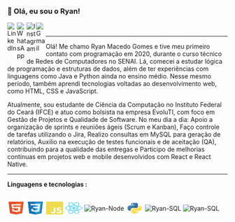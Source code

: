 ### 👋 Olá, eu sou o Ryan!

<a target="_blank" href="https://www.linkedin.com/in/www.linkedin.com/in/ryan-macedo-gomes-327244310/"> 
  <img align="left" alt="LinkedIn" width="22px" src="https://cdn.jsdelivr.net/npm/simple-icons@v3/icons/linkedin.svg" /> 
</a> 
<a target="_blank" href="https://api.whatsapp.com/send?phone=5585998217880"> 
  <img align="left" alt="WhatsApp" width="22px" src="https://cdn.jsdelivr.net/npm/simple-icons@v3/icons/whatsapp.svg" /> 
</a> 
<a target="_blank" href="https://www.instagram.com/ryanmacedog/"> 
  <img align="left" alt="Instagram" width="22px" src="https://cdn.jsdelivr.net/npm/simple-icons@v3/icons/instagram.svg" /> 
</a> 
<a target="_blank" href="mailto:ryaniraneide@gmail.com"> 
  <img align="left" alt="Gmail" width="22px" src="https://cdn.jsdelivr.net/npm/simple-icons@v3/icons/gmail.svg" /> 
</a> 
<br/>

----

Olá! Me chamo Ryan Macedo Gomes e tive meu primeiro contato com programação em 2020, durante o curso técnico de Redes de Computadores no SENAI. Lá, comecei a estudar lógica de programação e estruturas de dados, além de ter experiências com linguagens como Java e Python ainda no ensino médio. Nesse mesmo período, também aprendi tecnologias voltadas ao desenvolvimento web, como HTML, CSS e JavaScript.

Atualmente, sou estudante de Ciência da Computação no Instituto Federal do Ceará (IFCE) e atuo como bolsista na empresa EvoluTI, com foco em Gestão de Projetos e Qualidade de Software. No meu dia a dia:
Apoio a organização de sprints e reuniões ágeis (Scrum e Kanban), Faço controle de tarefas utilizando o Jira, Realizo consultas em MySQL para geração de relatórios, Auxilio na execução de testes funcionais e de aceitação (QA), contribuindo para a qualidade das entregas e Participo de melhorias contínuas em projetos web e mobile desenvolvidos com React e React Native.

----

**Linguagens e tecnologias :** 

<div style="display: inline_block"><br>  
  <img align="center" alt="Ryan-HTML" height="30" width="40" src="https://raw.githubusercontent.com/devicons/devicon/master/icons/html5/html5-original.svg">
  <img align="center" alt="Ryan-CSS" height="30" width="40" src="https://raw.githubusercontent.com/devicons/devicon/master/icons/css3/css3-original.svg">
  <img align="center" alt="Ryan-Js" height="30" width="40" src="https://raw.githubusercontent.com/devicons/devicon/master/icons/javascript/javascript-plain.svg">
  <img align="center" alt="Ryan-React" height="30" width="40" src="https://raw.githubusercontent.com/devicons/devicon/master/icons/react/react-original.svg">
  <img align="center" alt="Ryan-Node" height="30" width="40" src="https://cdn.jsdelivr.net/gh/devicons/devicon@latest/icons/nodejs/nodejs-original.svg">  
  <img align="center" alt="Ryan-Python" height="30" width="40" src="https://raw.githubusercontent.com/devicons/devicon/master/icons/python/python-original.svg">
  <img align="center" alt="Ryan-SQL" height="30" width="40" src="https://cdn.jsdelivr.net/gh/devicons/devicon@latest/icons/mysql/mysql-original.svg"> 
  <img align="center" alt="Ryan-SQL" height="30" width="40" src="https://cdn.jsdelivr.net/gh/devicons/devicon@latest/icons/microsoftsqlserver/microsoftsqlserver-original.svg"> 
</div>
